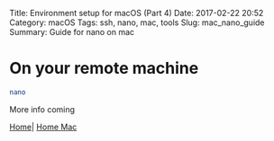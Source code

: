 Title: Environment setup for macOS (Part 4)
Date: 2017-02-22 20:52
Category: macOS
Tags: ssh, nano, mac, tools
Slug: mac_nano_guide
Summary: Guide for nano on mac

# On your remote machine
```bash
nano
```

More info coming

[Home]({filename}/index.md)|
[Home Mac]({filename}/mac/index.md)
